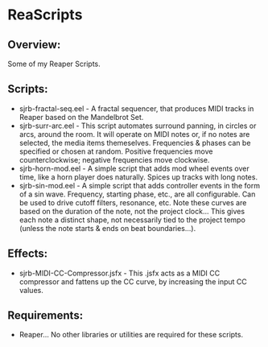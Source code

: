 # ReaScripts

## Overview:
Some of my Reaper Scripts.

## Scripts:
* sjrb-fractal-seq.eel - A fractal sequencer, that produces MIDI tracks in Reaper based on the Mandelbrot Set.
* sjrb-surr-arc.eel - This script automates surround panning, in circles or arcs, around the room.  It will operate on MIDI notes or, if no notes are selected, the media items themeselves.  Frequencies & phases can be specified or chosen at random.  Positive frequencies move counterclockwise; negative frequencies move clockwise.
* sjrb-horn-mod.eel - A simple script that adds mod wheel events over time, like a horn player does naturally.  Spices up tracks with long notes.
* sjrb-sin-mod.eel - A simple script that adds controller events in the form of a sin wave.  Frequency, starting phase, etc., are all configurable.  Can be used to drive cutoff filters, resonance, etc.  Note these curves are based on the duration of the note, not the project clock...  This gives each note a distinct shape, not necessarily tied to the project tempo (unless the note starts & ends on beat boundaries...).

## Effects:
* sjrb-MIDI-CC-Compressor.jsfx - This .jsfx acts as a MIDI CC compressor and fattens up the CC curve, by increasing the input CC values.

## Requirements:
* Reaper...  No other libraries or utilities are required for these scripts.


